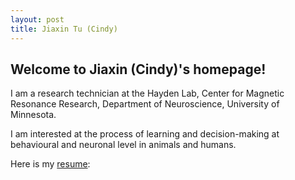 ```yaml
---
layout: post
title: Jiaxin Tu (Cindy)
---
```


## Welcome to Jiaxin (Cindy)'s homepage!

I am a research technician at the Hayden Lab, Center for Magnetic Resonance Research, Department of Neuroscience, University of Minnesota. 

I am interested at the process of learning and decision-making at behavioural and neuronal level in animals and humans.

Here is my [resume](https://docs.google.com/document/d/1cOueK2AO9aqOLoGnkx7tSO7c2DGaEOiqvpCcsuSIhfk/edit?usp=sharing):

